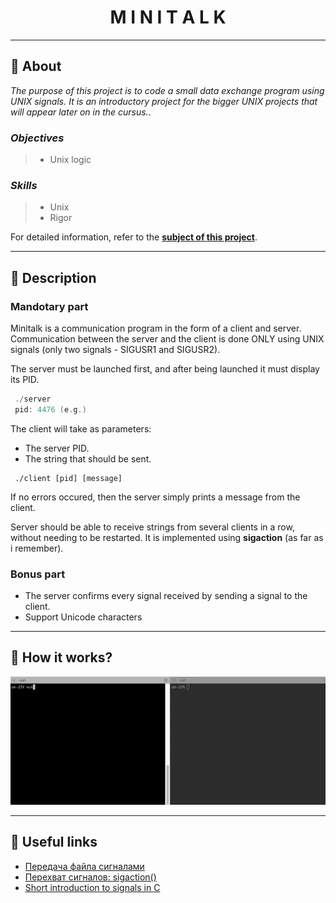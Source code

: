 <h1 align="center">
    M I N I T A L K
</h1>

___

## :memo: **About**

_The purpose of this project is to code a small data exchange program using UNIX signals. It is an introductory project for the bigger UNIX projects that will appear later on in the cursus._.

### *Objectives*  
> + Unix logic

### *Skills*
> + Unix
> + Rigor

For detailed information, refer to the [**subject of this project**](https://github.com/CherdantsevIlya/minitalk/blob/master/content/en.subject.pdf).

___

## 🚀 **Description**

### Mandotary part

Minitalk is a communication program in the form of a client and server. Communication between the server and the client is done ONLY using UNIX signals (only two signals - SIGUSR1 and SIGUSR2).

The server must be launched first, and after being launched it must display its PID.

```c
 ./server
 pid: 4476 (e.g.)
```

The client will take as parameters:
+ The server PID.
+ The string that should be sent.

```
 ./client [pid] [message]
```

If no errors occured, then the server simply prints a message from the client.

Server should be able to receive strings from several clients in a row, without needing to be restarted. It is implemented using **sigaction** (as far as i remember).

### Bonus part

+ The server confirms every signal received by sending a signal to the client.
+ Support Unicode characters

___

## 🧮 **How it works?**

![GIF](https://github.com/CherdantsevIlya/minitalk/blob/master/content/minitalk.gif)
___

## 📌 **Useful links**

+ [Передача файла сигналами](https://habr.com/ru/post/122823/)
+ [Перехват сигналов: sigaction()](https://it.wikireading.ru/1055)
+ [Short introduction to signals in C](https://www.youtube.com/watch?v=5We_HtLlAbs&list=PLfqABt5AS4FkW5mOn2Tn9ZZLLDwA3kZUY&index=17) 
